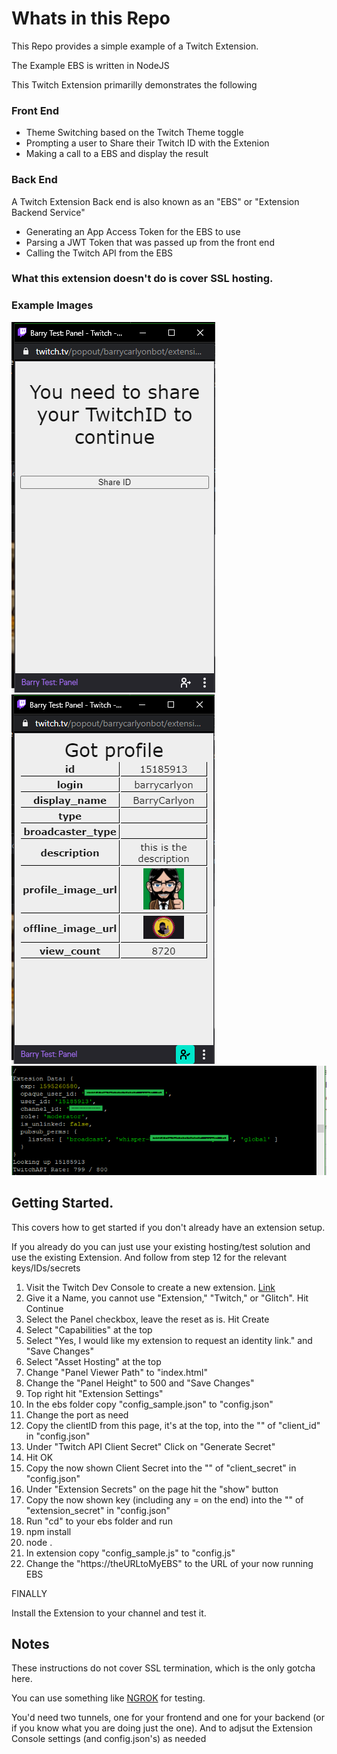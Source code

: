 # Whats in this Repo

This Repo provides a simple example of a Twitch Extension.

The Example EBS is written in NodeJS

This Twitch Extension primarilly demonstrates the following

### Front End

- Theme Switching based on the Twitch Theme toggle
- Prompting a user to Share their Twitch ID with the Extenion
- Making a call to a EBS and display the result

### Back End

A Twitch Extension Back end is also known as an "EBS" or "Extension Backend Service"

- Generating an App Access Token for the EBS to use
- Parsing a JWT Token that was passed up from the front end
- Calling the Twitch API from the EBS

### What this extension doesn't do is cover SSL hosting.

### Example Images

![Awaiting Share](screenshots/awaiting_share.png)
![Shared ID](screenshots/shared_id.png)
![EBS Server Log](screenshots/example_ebs.png)

## Getting Started.

This covers how to get started if you don't already have an extension setup.

If you already do you can just use your existing hosting/test solution and use the existing Extension. And follow from step 12 for the relevant keys/IDs/secrets

1. Visit the Twitch Dev Console to create a new extension. [Link](https://dev.twitch.tv/console/extensions/create)
1. Give it a Name, you cannot use "Extension," "Twitch," or "Glitch". Hit Continue
1. Select the Panel checkbox, leave the reset as is. Hit Create
1. Select "Capabilities" at the top
1. Select "Yes, I would like my extension to request an identity link." and "Save Changes"
1. Select "Asset Hosting" at the top
1. Change "Panel Viewer Path" to "index.html"
1. Change the "Panel Height" to 500 and "Save Changes"
1. Top right hit "Extension Settings"
1. In the ebs folder copy "config_sample.json" to "config.json"
1. Change the port as need
1. Copy the clientID from this page, it's at the top, into the ""  of "client_id" in "config.json"
1. Under "Twitch API Client Secret" Click on "Generate Secret"
1. Hit OK
1. Copy the now shown Client Secret into the "" of "client_secret" in "config.json"
1. Under "Extension Secrets" on the page hit the "show" button
1. Copy the now shown key (including any = on the end) into the "" of "extension_secret" in "config.json"
1. Run "cd" to your ebs folder and run
1. npm install
1. node .
1. In extension copy "config_sample.js" to "config.js"
1. Change the "https://theURLtoMyEBS" to the URL of your now running EBS

FINALLY

Install the Extension to your channel and test it.

## Notes

These instructions do not cover SSL termination, which is the only gotcha here.

You can use something like [NGROK](https://ngrok.com/) for testing.

You'd need two tunnels, one for your frontend and one for your backend (or if you know what you are doing just the one). And to adjsut the Extension Console settings (and config.json's) as needed

